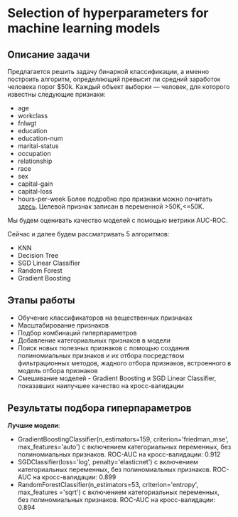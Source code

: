 # Selection of hyperparameters for machine learning models

## Описание задачи
Предлагается решить задачу бинарной классификации, а именно построить алгоритм, определяющий превысит ли средний заработок человека порог $50k. Каждый объект выборки — человек, для которого известны следующие признаки:
- age
- workclass
- fnlwgt
- education
- education-num
- marital-status
- occupation
- relationship
- race
- sex
- capital-gain
- capital-loss
- hours-per-week
Более подробно про признаки можно почитать [здесь](http://archive.ics.uci.edu/ml/machine-learning-databases/adult/adult.names). Целевой признак записан в переменной >50K,<=50K.

Мы будем оценивать качество моделей с помощью метрики AUC-ROC.

Сейчас и далее будем рассматривать 5 алгоритмов:
- KNN
- Decision Tree
- SGD Linear Classifier
- Random Forest
- Gradient Boosting
## Этапы работы
- Обучение классификаторов на вещественных признаках
- Масштабирование признаков
- Подбор комбинаций гиперпараметров
- Добавление категориальных признаков в модели
- Поиск новых полезных признаков c помощью создания полиномиальных признаков и их отбора посредством фильтрационных методов, жадного отбора признаков, встроенного в модель отбора признаков
- Смешивание моделей - Gradient Boosting и SGD Linear Classifier, показавших наилучшее качество на кросс-валидации
  
## Результаты подбора гиперпараметров
**Лучшие модели**: 
- GradientBoostingClassifier(n_estimators=159, criterion='friedman_mse', max_features='auto') с включением категориальных переменных, без
полиномиальных признаков. ROC-AUC на кросс-валидации: 0.912
- SGDClassifier(loss='log', penalty='elasticnet') с включением категориальных переменных, без
полиномиальных признаков. ROC-AUC на кросс-валидации: 0.899
- RandomForestClassifier(n_estimators=53, criterion='entropy', max_features ='sqrt') с включением категориальных переменных, без
полиномиальных признаков. ROC-AUC на кросс-валидации: 0.894

